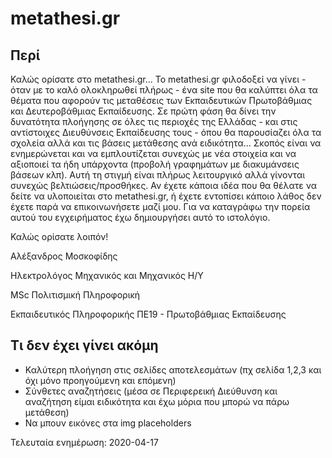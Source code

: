 # metathesi.gr
## Περί
Καλώς ορίσατε στο metathesi.gr...
Το metathesi.gr φιλοδοξεί να γίνει - όταν με το καλό ολοκληρωθεί πλήρως - ένα site που θα καλύπτει όλα τα θέματα που αφορούν τις μεταθέσεις των Εκπαιδευτικών Πρωτοβάθμιας και Δευτεροβάθμιας Εκπαίδευσης. Σε πρώτη φάση θα δίνει την δυνατότητα πλοήγησης σε όλες τις περιοχές της Ελλάδας - και στις αντίστοιχες Διευθύνσεις Εκπαίδευσης τους - όπου θα παρουσίαζει όλα τα σχολεία αλλά και τις βάσεις μετάθεσης ανά ειδικότητα...
Σκοπός είναι να ενημερώνεται και να εμπλουτίζεται συνεχώς με νέα στοιχεία και να αξιοποιεί τα ήδη υπάρχοντα (προβολή γραφημάτων με διακυμάνσεις βάσεων κλπ). Αυτή τη στιγμή είναι πλήρως λειτουργικό αλλά γίνονται συνεχώς βελτιώσεις/προσθήκες. Αν έχετε κάποια ιδέα που θα θέλατε να δείτε να υλοποιείται στο metathesi.gr, ή έχετε εντοπίσει κάποιο λάθος δεν έχετε παρά να επικοινωνήσετε μαζί μου.
Για να καταγράφω την πορεία αυτού του εγχειρήματος έχω δημιουργήσει αυτό το ιστολόγιο.

Καλώς ορίσατε λοιπόν!

Αλέξανδρος Μοσκοφίδης

Ηλεκτρολόγος Μηχανικός και Μηχανικός Η/Υ

MSc Πολιτισμική Πληροφορική

Εκπαιδευτικός Πληροφορικής ΠΕ19 - Πρωτοβάθμιας Εκπαίδευσης

## Τι δεν έχει γίνει ακόμη
* Καλύτερη πλοήγηση στις σελίδες αποτελεσμάτων (πχ σελίδα 1,2,3 και όχι μόνο προηγούμενη και επόμενη)
* Σύνθετες αναζητήσεις (μέσα σε Περιφερεική Διεύθυνση και αναζήτηση είμαι ειδικότητα και έχω μόρια που μπορώ να πάρω μετάθεση)
* Να μπουν εικόνες στα img placeholders

Τελευταία ενημέρωση: 2020-04-17
